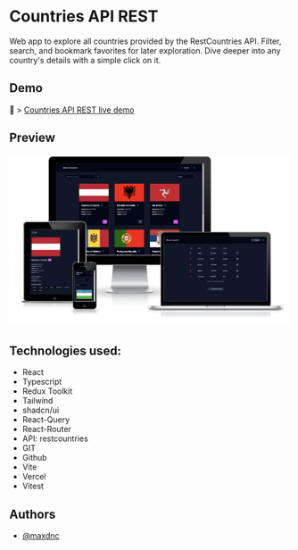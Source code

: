 # Countries API REST

Web app to explore all countries provided by the RestCountries API.
Filter, search, and bookmark favorites for later exploration. Dive deeper into any country's details with a simple click on it.

## Demo

🌱 > [Countries API REST live demo](https://coutries-api-rest.vercel.app)

## Preview

![App Screenshot](./public/Countries-API-REST.png)

## Technologies used:

- React
- Typescript
- Redux Toolkit
- Tailwind
- shadcn/ui
- React-Query
- React-Router
- API: restcountries
- GIT
- Github
- Vite
- Vercel
- Vitest

## Authors

- [@maxdnc](https://github.com/maxdnc)
